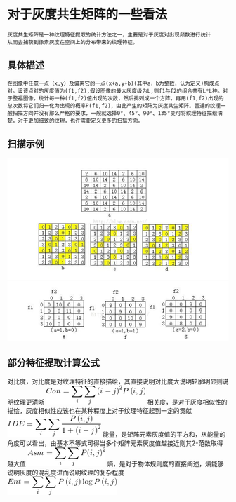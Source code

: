# 对于灰度共生矩阵的一些看法
    灰度共生矩阵是一种纹理特征提取的统计方法之一，主要是对于灰度对出现频数进行统计
    从而去捕获到像素灰度在空间上的分布带来的纹理特征。

## 具体描述
    在图像中任意一点（x,y）及偏离它的一点(x+a,y+b)(其中a，b为整数，认为定义)构成点对。设该点对的灰度值为(f1,f2),假设图像的最大灰度级为L,则f1与f2的组合共有L*L种。对于整福图像，统计每一种(f1,f2)值出现的次数，然后排列成一个方阵，再用(f1,f2)出现的总次数将它们归一化为出现的概率P(f1,f2)，由此产生的矩阵为灰度共生矩阵。普通的纹理一般扫描方向并没有那么严格的要求，一般就选择0°、45°、90°、135°变可将纹理特征描绘清楚，对于更加细致的纹理，也许需要定义更多的扫描方向。

## 扫描示例
![Image test](https://raw.githubusercontent.com/V-9318/hello-world/master/img/123.jpg)
![Image test](https://raw.githubusercontent.com/V-9318/hello-world/master/img/456.jpg)

## 部分特征提取计算公式
对比度，对比度是对纹理特征的直接描绘，其直接说明对比度大说明轮廓明显则说明纹理更清晰
![Image](https://github.com/V-9318/hello-world/blob/master/img/1.gif)
相关度，是对于灰度相似性的描绘，灰度相似性应该也在某种程度上对于纹理特征起到一定的贡献
![Image](https://github.com/V-9318/hello-world/blob/master/img/2.gif)
能量，是矩阵元素灰度值的平方和，从能量的角度可以看出，由基本不等式可得当多个矩阵元素灰度值越接近则其2-范数取得越大值
![Image](https://github.com/V-9318/hello-world/blob/master/img/3.gif)
熵，是对于物体规则度的直接阐述，熵能够说明灰度的混乱度进而说明纹理的复杂程度
![Image](https://github.com/V-9318/hello-world/blob/master/img/4.gif)
